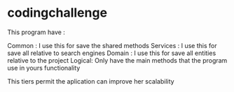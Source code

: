 # codingchallenge

This program have :

Common : I use this for save the shared methods
Services : I use this for save all relative to search engines
Domain : I use this for save all entities relative to the project
Logical: Only have the main methods that the program use in yours functionality

This tiers permit the aplication can improve her scalability 
